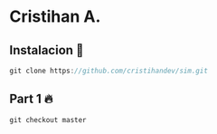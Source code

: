 # Cristihan A.

## Instalacion 🚀

```js
git clone https://github.com/cristihandev/sim.git
```

## Part 1 🔥

```js
git checkout master
```